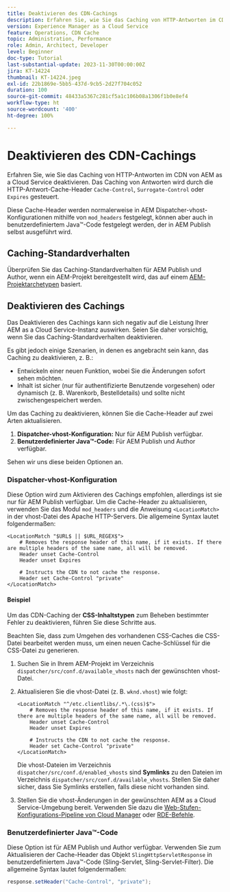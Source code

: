 ```yaml
---
title: Deaktivieren des CDN-Cachings
description: Erfahren Sie, wie Sie das Caching von HTTP-Antworten im CDN von AEM as a Cloud Service deaktivieren.
version: Experience Manager as a Cloud Service
feature: Operations, CDN Cache
topic: Administration, Performance
role: Admin, Architect, Developer
level: Beginner
doc-type: Tutorial
last-substantial-update: 2023-11-30T00:00:00Z
jira: KT-14224
thumbnail: KT-14224.jpeg
exl-id: 22b1869e-5bb5-437d-9cb5-2d27f704c052
duration: 100
source-git-commit: 48433a5367c281cf5a1c106b08a1306f1b0e8ef4
workflow-type: ht
source-wordcount: '400'
ht-degree: 100%

---
```


# Deaktivieren des CDN-Cachings

Erfahren Sie, wie Sie das Caching von HTTP-Antworten im CDN von AEM as a Cloud Service deaktivieren. Das Caching von Antworten wird durch die HTTP-Antwort-Cache-Header `Cache-Control`, `Surrogate-Control` oder `Expires` gesteuert.

Diese Cache-Header werden normalerweise in AEM Dispatcher-vhost-Konfigurationen mithilfe von `mod_headers` festgelegt, können aber auch in benutzerdefiniertem Java™-Code festgelegt werden, der in AEM Publish selbst ausgeführt wird.

## Caching-Standardverhalten

Überprüfen Sie das Caching-Standardverhalten für AEM Publish und Author, wenn ein AEM-Projekt bereitgestellt wird, das auf einem [AEM-Projektarchetypen](./enable-caching.md#default-caching-behavior) basiert.

## Deaktivieren des Cachings

Das Deaktivieren des Cachings kann sich negativ auf die Leistung Ihrer AEM as a Cloud Service-Instanz auswirken. Seien Sie daher vorsichtig, wenn Sie das Caching-Standardverhalten deaktivieren.

Es gibt jedoch einige Szenarien, in denen es angebracht sein kann, das Caching zu deaktivieren, z. B.:

- Entwickeln einer neuen Funktion, wobei Sie die Änderungen sofort sehen möchten.
- Inhalt ist sicher (nur für authentifizierte Benutzende vorgesehen) oder dynamisch (z. B. Warenkorb, Bestelldetails) und sollte nicht zwischengespeichert werden.

Um das Caching zu deaktivieren, können Sie die Cache-Header auf zwei Arten aktualisieren.

1. **Dispatcher-vhost-Konfiguration:** Nur für AEM Publish verfügbar.
1. **Benutzerdefinierter Java™-Code:** Für AEM Publish und Author verfügbar.

Sehen wir uns diese beiden Optionen an.

### Dispatcher-vhost-Konfiguration

Diese Option wird zum Aktivieren des Cachings empfohlen, allerdings ist sie nur für AEM Publish verfügbar. Um die Cache-Header zu aktualisieren, verwenden Sie das Modul `mod_headers` und die Anweisung `<LocationMatch>` in der vhost-Datei des Apache HTTP-Servers. Die allgemeine Syntax lautet folgendermaßen:

```
<LocationMatch "$URL$ || $URL_REGEX$">
    # Removes the response header of this name, if it exists. If there are multiple headers of the same name, all will be removed.
    Header unset Cache-Control
    Header unset Expires

    # Instructs the CDN to not cache the response.
    Header set Cache-Control "private"
</LocationMatch>
```

#### Beispiel

Um das CDN-Caching der **CSS-Inhaltstypen** zum Beheben bestimmter Fehler zu deaktivieren, führen Sie diese Schritte aus.

Beachten Sie, dass zum Umgehen des vorhandenen CSS-Caches die CSS-Datei bearbeitet werden muss, um einen neuen Cache-Schlüssel für die CSS-Datei zu generieren.

1. Suchen Sie in Ihrem AEM-Projekt im Verzeichnis `dispatcher/src/conf.d/available_vhosts` nach der gewünschten vhost-Datei.
1. Aktualisieren Sie die vhost-Datei (z. B. `wknd.vhost`) wie folgt:

   ```
   <LocationMatch "^/etc.clientlibs/.*\.(css)$">
       # Removes the response header of this name, if it exists. If there are multiple headers of the same name, all will be removed.
       Header unset Cache-Control
       Header unset Expires
   
       # Instructs the CDN to not cache the response.
       Header set Cache-Control "private"
   </LocationMatch>
   ```

   Die vhost-Dateien im Verzeichnis `dispatcher/src/conf.d/enabled_vhosts` sind **Symlinks** zu den Dateien im Verzeichnis `dispatcher/src/conf.d/available_vhosts`. Stellen Sie daher sicher, dass Sie Symlinks erstellen, falls diese nicht vorhanden sind.
1. Stellen Sie die vhost-Änderungen in der gewünschten AEM as a Cloud Service-Umgebung bereit. Verwenden Sie dazu die [Web-Stufen-Konfigurations-Pipeline von Cloud Manager](https://experienceleague.adobe.com/docs/experience-manager-cloud-service/content/implementing/using-cloud-manager/cicd-pipelines/introduction-ci-cd-pipelines.html?lang=de#web-tier-config-pipelines) oder [RDE-Befehle](https://experienceleague.adobe.com/docs/experience-manager-learn/cloud-service/developing/rde/how-to-use.html?lang=de#deploy-apache-or-dispatcher-configuration).

### Benutzerdefinierter Java™-Code

Diese Option ist für AEM Publish und Author verfügbar. Verwenden Sie zum Aktualisieren der Cache-Header das Objekt `SlingHttpServletResponse` in benutzerdefiniertem Java™-Code (Sling-Servlet, Sling-Servlet-Filter). Die allgemeine Syntax lautet folgendermaßen:

```java
response.setHeader("Cache-Control", "private");
```
